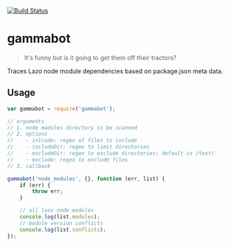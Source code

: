 [![Build Status](https://travis-ci.org/lazojs/gammabot.svg?branch=master)](https://travis-ci.org/lazojs/gammabot)

# gammabot

> It's funny but is it going to get them off their tractors?

Traces Lazo node module dependencies based on package.json meta data.

## Usage

```javascript
var gammabot = require('gammabot');

// arguments
// 1. node modules directory to be scanned
// 2. options
//    - inlcude: regex of files to include
//    - includeDir: regex to limit directories
//    - excludeDir: regex to exclude directories; default is /test/
//    - exclude: regex to exclude files
// 3. callback

gammabot('node_modules', {}, function (err, list) {
    if (err) {
        throw err;
    }

    // all lazo node modules
    console.log(list.modules);
    // module version conflicts
    console.log(list.conflicts);
});
```